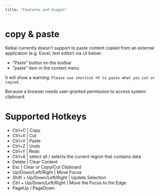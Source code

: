 ```yaml
---
title: "Features and Usages"
---
```


# copy & paste
Keikai currently doesn't support to paste content copied from an external application (e.g. Excel, text editor) via UI below:
* "Paste" button on the toolbar
* "paste" item in the context menu

It will show a warning:
`Please use shortcut ⌘V to paste what you cut or copied.`

Because a browser needs user-granted permission to access system clipboard.


# Supported Hotkeys
* Ctrl+C | Copy
* Ctrl+X | Cut
* Ctrl+V | Paste
* Ctrl+Z | Undo
* Ctrl+Y | Redo
* Ctrl+A | select all / selects the current region that contains data
* Delete  | Clear Content
* Esc                        | Clear or Copy/Cut Clipboard
* Up/Down/Left/Right         | Move Focus
* Shift + Up/Down/Left/Right | Update Selection
* Ctrl + Up/Down/Left/Right | Move the Focus to the Edge
* PageUp / PageDown

